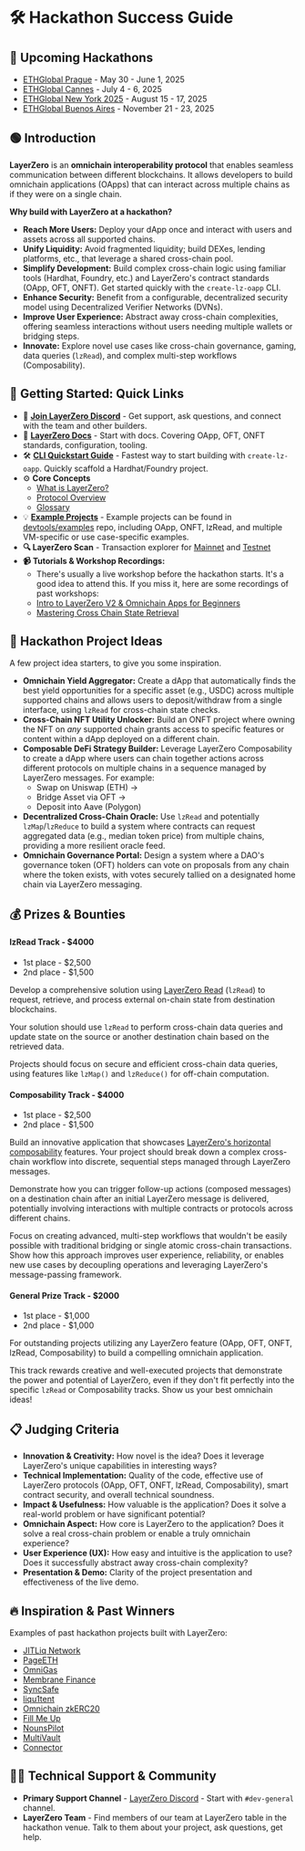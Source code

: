 # 🛠️ **Hackathon Success Guide**

## 📅 Upcoming Hackathons

- [ETHGlobal Prague](https://ethglobal.com/events/prague) - May 30 - June 1, 2025
- [ETHGlobal Cannes](https://ethglobal.com/events/cannes) - July 4 - 6, 2025
- [ETHGlobal New York 2025](https://ethglobal.com/events/newyork2025) - August 15 - 17, 2025
- [ETHGlobal Buenos Aires](https://ethglobal.com/events/buenosaires) - November 21 - 23, 2025

## 🟢 Introduction

**LayerZero** is an **omnichain interoperability protocol** that enables seamless communication between different blockchains. It allows developers to build omnichain applications (OApps) that can interact across multiple chains as if they were on a single chain.

**Why build with LayerZero at a hackathon?**

- **Reach More Users:** Deploy your dApp once and interact with users and assets across all supported chains.
- **Unify Liquidity:** Avoid fragmented liquidity; build DEXes, lending platforms, etc., that leverage a shared cross-chain pool.
- **Simplify Development:** Build complex cross-chain logic using familiar tools (Hardhat, Foundry, etc.) and LayerZero's contract standards (OApp, OFT, ONFT). Get started quickly with the `create-lz-oapp` CLI.
- **Enhance Security:** Benefit from a configurable, decentralized security model using Decentralized Verifier Networks (DVNs).
- **Improve User Experience:** Abstract away cross-chain complexities, offering seamless interactions without users needing multiple wallets or bridging steps.
- **Innovate:** Explore novel use cases like cross-chain governance, gaming, data queries (`lzRead`), and complex multi-step workflows (Composability).

## 🚀 Getting Started: Quick Links

- 💬 **[Join LayerZero Discord](https://discord.gg/ktbvm8Nkcr)** - Get support, ask questions, and connect with the team and other builders.
- 📖 **[LayerZero Docs](https://docs.layerzero.network/v2/developers/evm/overview)** - Start with docs. Covering OApp, OFT, ONFT standards, configuration, tooling.
- 🛠️ **[CLI Quickstart Guide](https://docs.layerzero.network/v2/developers/evm/create-lz-oapp/start)** - Fastest way to start building with `create-lz-oapp`. Quickly scaffold a Hardhat/Foundry project.
- ⚙️ **Core Concepts**
  - [What is LayerZero?](https://docs.layerzero.network/v2/concepts/getting-started/what-is-layerzero)
  - [Protocol Overview](https://docs.layerzero.network/v2/concepts/protocol/protocol-overview)
  - [Glossary](https://docs.layerzero.network/v2/concepts/glossary)
- 💡 **[Example Projects](https://github.com/LayerZero-Labs/devtools/tree/main/examples)** - Example projects can be found in [devtools/examples](https://github.com/LayerZero-Labs/devtools/tree/main/examples) repo, including OApp, ONFT, lzRead, and multiple VM-specific or use case-specific examples.
- **🔍 LayerZero Scan** - Transaction explorer for [Mainnet](https://layerzeroscan.com/) and [Testnet](https://testnet.layerzeroscan.com/)
- **📹 Tutorials & Workshop Recordings:**
  - There's usually a live workshop before the hackathon starts. It's a good idea to attend this. If you miss it, here are some recordings of past workshops:
  - [Intro to LayerZero V2 & Omnichain Apps for Beginners](https://www.youtube.com/watch?v=W0J_Jz76apE)
  - [Mastering Cross Chain State Retrieval](https://www.youtube.com/watch?v=DEvfd44q5ys)

## 🎯 Hackathon Project Ideas

A few project idea starters, to give you some inspiration.

- **Omnichain Yield Aggregator:** Create a dApp that automatically finds the best yield opportunities for a specific asset (e.g., USDC) across multiple supported chains and allows users to deposit/withdraw from a single interface, using `lzRead` for cross-chain state checks.
- **Cross-Chain NFT Utility Unlocker:** Build an ONFT project where owning the NFT on _any_ supported chain grants access to specific features or content within a dApp deployed on a different chain.
- **Composable DeFi Strategy Builder:** Leverage LayerZero Composability to create a dApp where users can chain together actions across different protocols on multiple chains in a sequence managed by LayerZero messages. For example:
  - Swap on Uniswap (ETH) →
  - Bridge Asset via OFT →
  - Deposit into Aave (Polygon)
- **Decentralized Cross-Chain Oracle:** Use `lzRead` and potentially `lzMap`/`lzReduce` to build a system where contracts can request aggregated data (e.g., median token price) from multiple chains, providing a more resilient oracle feed.
- **Omnichain Governance Portal:** Design a system where a DAO's governance token (OFT) holders can vote on proposals from any chain where the token exists, with votes securely tallied on a designated home chain via LayerZero messaging.

## 💰 Prizes & Bounties

#### **lzRead Track - $4000**

- 1st place - $2,500
- 2nd place - $1,500

Develop a comprehensive solution using [LayerZero Read](https://docs.layerzero.network/v2/developers/evm/lzread/overview) (`lzRead`) to request, retrieve, and process external on-chain state from destination blockchains.

Your solution should use `lzRead` to perform cross-chain data queries and update state on the source or another destination chain based on the retrieved data.

Projects should focus on secure and efficient cross-chain data queries, using features like `lzMap()` and `lzReduce()` for off-chain computation.

#### Composability Track - $4000

- 1st place - $2,500
- 2nd place - $1,500

Build an innovative application that showcases [LayerZero's horizontal composability](https://docs.layerzero.network/v2/developers/evm/composer/overview) features. Your project should break down a complex cross-chain workflow into discrete, sequential steps managed through LayerZero messages.

Demonstrate how you can trigger follow-up actions (composed messages) on a destination chain after an initial LayerZero message is delivered, potentially involving interactions with multiple contracts or protocols across different chains.

Focus on creating advanced, multi-step workflows that wouldn't be easily possible with traditional bridging or single atomic cross-chain transactions. Show how this approach improves user experience, reliability, or enables new use cases by decoupling operations and leveraging LayerZero's message-passing framework.

#### General Prize Track - $2000

- 1st place - $1,000
- 2nd place - $1,000

For outstanding projects utilizing any LayerZero feature (OApp, OFT, ONFT, lzRead, Composability) to build a compelling omnichain application.

This track rewards creative and well-executed projects that demonstrate the power and potential of LayerZero, even if they don't fit perfectly into the specific `lzRead` or Composability tracks. Show us your best omnichain ideas!

## 📋 Judging Criteria

- **Innovation & Creativity:** How novel is the idea? Does it leverage LayerZero's unique capabilities in interesting ways?
- **Technical Implementation:** Quality of the code, effective use of LayerZero protocols (OApp, OFT, ONFT, lzRead, Composability), smart contract security, and overall technical soundness.
- **Impact & Usefulness:** How valuable is the application? Does it solve a real-world problem or have significant potential?
- **Omnichain Aspect:** How core is LayerZero to the application? Does it solve a real cross-chain problem or enable a truly omnichain experience?
- **User Experience (UX):** How easy and intuitive is the application to use? Does it successfully abstract away cross-chain complexity?
- **Presentation & Demo:** Clarity of the project presentation and effectiveness of the live demo.

## 🔥 Inspiration & Past Winners

Examples of past hackathon projects built with LayerZero:

- [JITLiq Network](https://ethglobal.com/showcase/jitliq-network-m2cw1)
- [PageETH](https://ethglobal.com/showcase/pageeth-rcjiz)
- [OmniGas](https://ethglobal.com/showcase/omnigas-cqg1m)
- [Membrane Finance](https://ethglobal.com/showcase/membrane-finance-qvq7k)
- [SyncSafe](https://ethglobal.com/showcase/syncsafe-dcrfk)
- [liqu1tent](https://ethglobal.com/showcase/liqu1tent-5mctm)
- [Omnichain zkERC20](https://ethglobal.com/showcase/omnichain-zkerc20-i6koo)
- [Fill Me Up](https://ethglobal.com/showcase/fill-me-up-9u13c)
- [NounsPilot](https://ethglobal.com/showcase/nounspilot-vyw3q)
- [MultiVault](https://ethglobal.com/showcase/multivault-o583a)
- [Connector](https://ethglobal.com/showcase/connector-70emz)

## 🧑‍💻 Technical Support & Community

- **Primary Support Channel** - [LayerZero Discord](https://discord.gg/ktbvm8Nkcr) - Start with `#dev-general` channel.
- **LayerZero Team** - Find members of our team at LayerZero table in the hackathon venue. Talk to them about your project, ask questions, get help.
